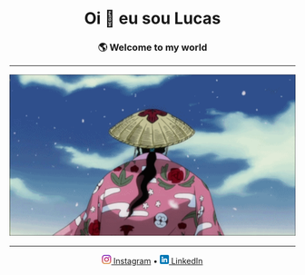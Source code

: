 <!-- Profile README -->

<h1 align="center">Oi 👋 eu sou Lucas</h1>
<h3 align="center"> 🌎 Welcome to my world</h3>

---


<p align="center">
  <img src=https://github.com/LCVNI/LCVNI/raw/main/Uryuu%20Ishida.gif
)" alt="kyoraku-gif" />
</p>

---

<p align="center">
  <a href="https://www.instagram.com/lc_vni?igsh=MWl5d3hldm8zOHdiMA=="><img src= https://raw.githubusercontent.com/LCVNI/LCVNI/main/instagram.png width="16" height="16" style="margin-top: 1px;" )" alt="icone-instagram"/> Instagram</a> • 
  <a href="https://www.linkedin.com/in/LCVNI/"><img src=https://raw.githubusercontent.com/LCVNI/LCVNI/main/linkedin.png width="16" height="16" style="margin-top: 1px;" )" alt="icone-linkedin"/> LinkedIn</a>
</p>
